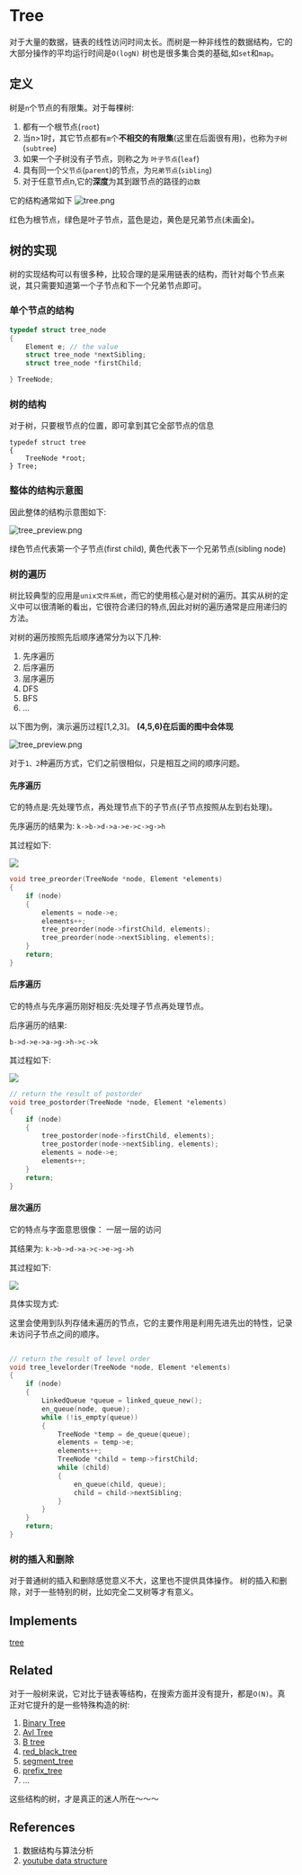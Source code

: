 # Tree
对于大量的数据，链表的线性访问时间太长。而树是一种非线性的数据结构，它的大部分操作的平均运行时间是`O(logN)`
树也是很多集合类的基础,如`set`和`map`。

## 定义

树是`n`个节点的有限集。对于每棵树:
1. 都有一个根节点(`root`)
2. 当n>1时，其它节点都有`m`个**不相交的有限集**(这里在后面很有用)，也称为`子树`(`subtree`)
3. 如果一个子树没有子节点，则称之为 `叶子节点`(`leaf`)
4. 具有同一个`父节点`(`parent`)的节点，为`兄弟节点`(`sibling`)
5. 对于任意节点n,它的**深度**为其到跟节点的路径的`边数`

它的结构通常如下
![tree.png](../asserts/tree/tree.png)

红色为根节点，绿色是叶子节点，蓝色是边，黄色是兄弟节点(未画全)。


## 树的实现

树的实现结构可以有很多种，比较合理的是采用链表的结构，而针对每个节点来说，其只需要知道第一个子节点和下一个兄弟节点即可。

### 单个节点的结构

```c
typedef struct tree_node
{
    Element e; // the value
    struct tree_node *nextSibling;
    struct tree_node *firstChild;

} TreeNode;

```

### 树的结构

对于树，只要根节点的位置，即可拿到其它全部节点的信息
```
typedef struct tree
{
    TreeNode *root;
} Tree;
```

### 整体的结构示意图

因此整体的结构示意图如下:

![tree_preview.png](../asserts/tree/tree_preview.png)

绿色节点代表第一个子节点(first child), 黄色代表下一个兄弟节点(sibling node)


### 树的遍历

树比较典型的应用是`unix文件系统`，而它的使用核心是对树的遍历。其实从树的定义中可以很清晰的看出，它很符合递归的特点,因此对树的遍历通常是应用递归的方法。

对树的遍历按照先后顺序通常分为以下几种:

1. 先序遍历
2. 后序遍历
3. 层序遍历
4. DFS 
5. BFS 
6. ...

以下图为例，演示遍历过程[1,2,3]。
**(4,5,6)在后面的图中会体现**

![tree_preview.png](../asserts/tree/tree_loop_example.png)

对于`1、2`种遍历方式，它们之前很相似，只是相互之间的顺序问题。

#### 先序遍历
它的特点是:先处理节点，再处理节点下的子节点(子节点按照从左到右处理)。

先序遍历的结果为:
`k->b->d->a->e->c->g->h`

其过程如下:

![](../asserts/tree/tree_loop_example_preorder.png)


```c
void tree_preorder(TreeNode *node, Element *elements)
{
    if (node)
    {
        elements = node->e;
        elements++;
        tree_preorder(node->firstChild, elements);
        tree_preorder(node->nextSibling, elements);
    }
    return;
}

```


#### 后序遍历

它的特点与先序遍历刚好相反:先处理子节点再处理节点。

后序遍历的结果:

`b->d->e->a->g->h->c->k`

其过程如下:

![](../asserts/tree/tree_loop_example_postorder.png)


```c
// return the result of postorder
void tree_postorder(TreeNode *node, Element *elements)
{
    if (node)
    {
        tree_postorder(node->firstChild, elements);
        tree_postorder(node->nextSibling, elements);
        elements = node->e;
        elements++;
    }
    return;
}


```

#### 层次遍历

它的特点与字面意思很像：
一层一层的访问

其结果为:
`k->b->d->a->c->e->g->h`

其过程如下:

![](../asserts/tree/tree_loop_example_normal.png)

具体实现方式:

这里会使用到队列存储未遍历的节点，它的主要作用是利用先进先出的特性，记录未访问子节点之间的顺序。

```c

// return the result of level order
void tree_levelorder(TreeNode *node, Element *elements)
{
    if (node)
    {
        LinkedQueue *queue = linked_queue_new();
        en_queue(node, queue);
        while (!is_empty(queue))
        {
            TreeNode *temp = de_queue(queue);
            elements = temp->e;
            elements++;
            TreeNode *child = temp->firstChild;
            while (child)
            {
                en_queue(child, queue);
                child = child->nextSibling;
            }
        }
    }
    return;
}

```


### 树的插入和删除
对于普通树的插入和删除感觉意义不大，这里也不提供具体操作。
树的插入和删除，对于一些特别的树，比如完全二叉树等才有意义。


## Implements
[tree](../src/tree.c)


## Related
对于一般树来说，它对比于链表等结构，在搜索方面并没有提升，都是`O(N)`。真正对它提升的是一些特殊构造的树:
1. [Binary Tree](./binary_tree.md)
2. [Avl Tree](./avl_tree.md) 
3. [B tree](./b_tree.md)
4. [red_black_tree](./red_black_tree.md)
5. [segment_tree](./segment_tree.md)
6. [prefix_tree](./prefix_tree.md)
7. ...

这些结构的树，才是真正的迷人所在～～～

## References
1. 数据结构与算法分析
2. [youtube data structure](https://www.youtube.com/watch?v=qH6yxkw0u78&list=PL2_aWCzGMAwI3W_JlcBbtYTwiQSsOTa6P&index=25)


